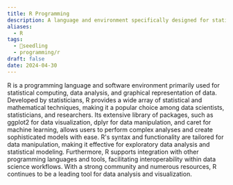 ```yaml
---
title: R Programming
description: A language and environment specifically designed for statistical computing and data analysis, widely used in academia, research, and data science.
aliases:
  - R
tags:
  - 🌱seedling
  - programming/r
draft: false
date: 2024-04-30
---
```


R is a programming language and software environment primarily used for statistical computing, data analysis, and graphical representation of data. Developed by statisticians, R provides a wide array of statistical and mathematical techniques, making it a popular choice among data scientists, statisticians, and researchers. Its extensive library of packages, such as ggplot2 for data visualization, dplyr for data manipulation, and caret for machine learning, allows users to perform complex analyses and create sophisticated models with ease. R's syntax and functionality are tailored for data manipulation, making it effective for exploratory data analysis and statistical modeling. Furthermore, R supports integration with other programming languages and tools, facilitating interoperability within data science workflows. With a strong community and numerous resources, R continues to be a leading tool for data analysis and visualization.